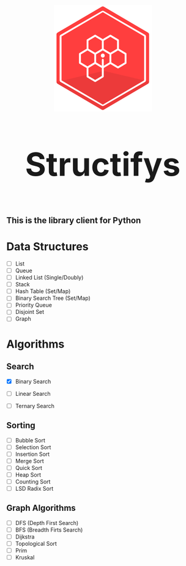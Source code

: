 <p align="center">
  <a href="https://github.com/Structifys"><img src="img/logo.png"></a>
</p>

**<p  style=" font-size:6em;" align="center">Structifys</p>**

## This is the library client for Python

# Data Structures

- [ ] List
- [ ] Queue
- [ ] Linked List (Single/Doubly)
- [ ] Stack
- [ ] Hash Table (Set/Map)
- [ ] Binary Search Tree (Set/Map)
- [ ] Priority Queue
- [ ] Disjoint Set
- [ ] Graph

# Algorithms

## Search

- [x] Binary Search

- [ ] Linear Search
- [ ] Ternary Search

## Sorting

- [ ] Bubble Sort
- [ ] Selection Sort
- [ ] Insertion Sort
- [ ] Merge Sort
- [ ] Quick Sort
- [ ] Heap Sort
- [ ] Counting Sort
- [ ] LSD Radix Sort

## Graph Algorithms

- [ ] DFS (Depth First Search)
- [ ] BFS (Breadth Firts Search)
- [ ] Dijkstra
- [ ] Topological Sort
- [ ] Prim
- [ ] Kruskal
